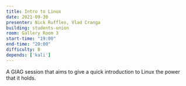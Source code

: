 ```yaml
---
title: Intro to Linux
date: 2021-09-30
presenter: Nick Ruffles, Vlad Cranga
building: students-union
room: Gallery Room 3
start-time: "19:00"
end-time: "20:00"
difficulty: B
depends: ['kali']
---
```


A GIAG session that aims to give a quick introduction to Linux the power that it holds.